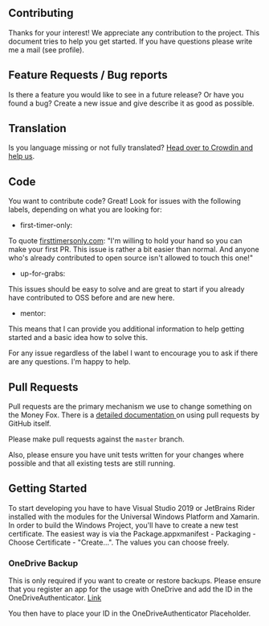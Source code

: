 ## Contributing

Thanks for your interest! We appreciate any contribution to the project.
This document tries to help you get started. If you have questions please write me a mail (see profile).

## Feature Requests / Bug reports
Is there a feature you would like to see in a future release? Or have you found a bug? Create a new issue and give describe it as good as possible.

## Translation
Is you language missing or not fully translated? [Head over to Crowdin and help us](https://crowdin.com/project/money-fox).

## Code
You want to contribute code? Great! Look for issues with the following labels, depending on what you are looking for:

- first-timer-only: 

To quote [firsttimersonly.com](http://www.firsttimersonly.com/): "I'm willing to hold your hand so you can make your first PR. This issue is rather a bit easier than normal. And anyone who's already contributed to open source isn't allowed to touch this one!"

- up-for-grabs:

This issues should be easy to solve and are great to start if you already have contributed to OSS before and are new here.

- mentor:

This means that I can provide you additional information to help getting started and a basic idea how to solve this.

For any issue regardless of the label I want to encourage you to ask if there are any questions. I'm happy to help.

## Pull Requests
Pull requests are the primary mechanism we use to change something on the Money Fox. There is a [detailed documentation ](https://help.github.com/articles/using-pull-requests/) on using pull requests by GitHub itself.

Please make pull requests against the `master` branch.

Also, please ensure you have unit tests written for your changes where possible and that all existing tests are still running.

## Getting Started
To start developing you have to have Visual Studio 2019 or JetBrains Rider installed with the modules for the Universal Windows Platform and Xamarin.
In order to build the Windows Project, you'll have to create a new test certificate. The easiest way is via the Package.appxmanifest - Packaging - Choose Certificate - "Create...". The values you can choose freely.

### OneDrive Backup
This is only required if you want to create or restore backups. Please ensure that you register an app for the usage with OneDrive and add the ID in the OneDriveAuthenticator. [Link](http://go.microsoft.com/fwlink/p/?LinkId=193157)

You then have to place your ID in the OneDriveAuthenticator Placeholder.
